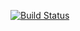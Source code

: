 [![Build Status](https://travis-ci.org/jakub-frajt/typed-list.svg?branch=master)](https://travis-ci.org/jakub-frajt/typed-list)